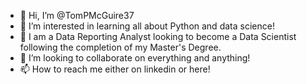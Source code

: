 - 👋 Hi, I’m @TomPMcGuire37
- 👀 I’m interested in learning all about Python and data science!
- 🌱 I am a Data Reporting Analyst looking to become a Data Scientist following the completion of my Master's Degree.
- 💞️ I’m looking to collaborate on everything and anything!
- 📫 How to reach me either on linkedin or here!

<!---
TomPMcGuire37/TomPMcGuire37 is a ✨ special ✨ repository because its `README.md` (this file) appears on your GitHub profile.
You can click the Preview link to take a look at your changes.
--->
